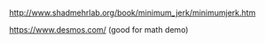 http://www.shadmehrlab.org/book/minimum_jerk/minimumjerk.htm

https://www.desmos.com/ (good for math demo)
